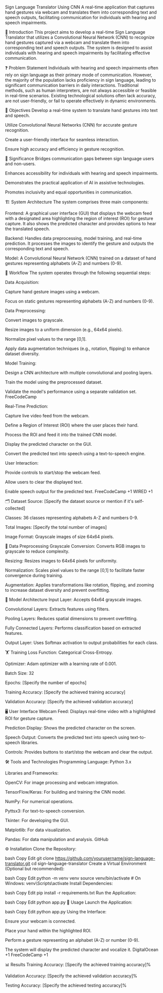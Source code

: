 Sign Language Translator Using CNN
A real-time application that captures hand gestures via webcam and translates them into corresponding text and speech outputs, facilitating communication for individuals with hearing and speech impairments.


🧾 Introduction
This project aims to develop a real-time Sign Language Translator that utilizes a Convolutional Neural Network (CNN) to recognize hand gestures captured via a webcam and translate them into corresponding text and speech outputs. The system is designed to assist individuals with hearing and speech impairments by facilitating effective communication.

❓ Problem Statement
Individuals with hearing and speech impairments often rely on sign language as their primary mode of communication. However, the majority of the population lacks proficiency in sign language, leading to significant communication barriers in daily interactions. Traditional methods, such as human interpreters, are not always accessible or feasible in real-time scenarios. Existing technological solutions often lack accuracy, are not user-friendly, or fail to operate effectively in dynamic environments.

🎯 Objectives
Develop a real-time system to translate hand gestures into text and speech.

Utilize Convolutional Neural Networks (CNN) for accurate gesture recognition.

Create a user-friendly interface for seamless interaction.

Ensure high accuracy and efficiency in gesture recognition.

🌟 Significance
Bridges communication gaps between sign language users and non-users.

Enhances accessibility for individuals with hearing and speech impairments.

Demonstrates the practical application of AI in assistive technologies.

Promotes inclusivity and equal opportunities in communication.

🏗️ System Architecture
The system comprises three main components:

Frontend: A graphical user interface (GUI) that displays the webcam feed with a designated area highlighting the region of interest (ROI) for gesture capture. It also shows the predicted character and provides options to hear the translated speech.

Backend: Handles data preprocessing, model training, and real-time prediction. It processes the images to identify the gesture and outputs the corresponding text and speech.

Model: A Convolutional Neural Network (CNN) trained on a dataset of hand gestures representing alphabets (A-Z) and numbers (0-9).

🔄 Workflow
The system operates through the following sequential steps:

Data Acquisition:

Capture hand gesture images using a webcam.

Focus on static gestures representing alphabets (A-Z) and numbers (0-9).

Data Preprocessing:

Convert images to grayscale.

Resize images to a uniform dimension (e.g., 64x64 pixels).

Normalize pixel values to the range [0,1].

Apply data augmentation techniques (e.g., rotation, flipping) to enhance dataset diversity.

Model Training:

Design a CNN architecture with multiple convolutional and pooling layers.

Train the model using the preprocessed dataset.

Validate the model's performance using a separate validation set.
FreeCodeCamp

Real-Time Prediction:

Capture live video feed from the webcam.

Define a Region of Interest (ROI) where the user places their hand.

Process the ROI and feed it into the trained CNN model.

Display the predicted character on the GUI.

Convert the predicted text into speech using a text-to-speech engine.

User Interaction:

Provide controls to start/stop the webcam feed.

Allow users to clear the displayed text.

Enable speech output for the predicted text.
FreeCodeCamp
+1
WIRED
+1

🗂️ Dataset
Source: [Specify the dataset source or mention if it's self-collected]

Classes: 36 classes representing alphabets A-Z and numbers 0-9.

Total Images: [Specify the total number of images]

Image Format: Grayscale images of size 64x64 pixels.

🧹 Data Preprocessing
Grayscale Conversion: Converts RGB images to grayscale to reduce complexity.

Resizing: Resizes images to 64x64 pixels for uniformity.

Normalization: Scales pixel values to the range [0,1] to facilitate faster convergence during training.

Augmentation: Applies transformations like rotation, flipping, and zooming to increase dataset diversity and prevent overfitting.

🧠 Model Architecture
Input Layer: Accepts 64x64 grayscale images.

Convolutional Layers: Extracts features using filters.

Pooling Layers: Reduces spatial dimensions to prevent overfitting.

Fully Connected Layers: Performs classification based on extracted features.

Output Layer: Uses Softmax activation to output probabilities for each class.

🏋️ Training
Loss Function: Categorical Cross-Entropy.

Optimizer: Adam optimizer with a learning rate of 0.001.

Batch Size: 32

Epochs: [Specify the number of epochs]

Training Accuracy: [Specify the achieved training accuracy]

Validation Accuracy: [Specify the achieved validation accuracy]

🖥️ User Interface
Webcam Feed: Displays real-time video with a highlighted ROI for gesture capture.

Prediction Display: Shows the predicted character on the screen.

Speech Output: Converts the predicted text into speech using text-to-speech libraries.

Controls: Provides buttons to start/stop the webcam and clear the output.

🛠️ Tools and Technologies
Programming Language: Python 3.x

Libraries and Frameworks:

OpenCV: For image processing and webcam integration.

TensorFlow/Keras: For building and training the CNN model.

NumPy: For numerical operations.

Pyttsx3: For text-to-speech conversion.

Tkinter: For developing the GUI.

Matplotlib: For data visualization.

Pandas: For data manipulation and analysis.
GitHub

⚙️ Installation
Clone the Repository:

bash
Copy
Edit
git clone https://github.com/yourusername/sign-language-translator.git
cd sign-language-translator
Create a Virtual Environment (Optional but recommended):

bash
Copy
Edit
python -m venv venv
source venv/bin/activate  # On Windows: venv\Scripts\activate
Install Dependencies:

bash
Copy
Edit
pip install -r requirements.txt
Run the Application:

bash
Copy
Edit
python app.py
🚀 Usage
Launch the Application:

bash
Copy
Edit
python app.py
Using the Interface:

Ensure your webcam is connected.

Place your hand within the highlighted ROI.

Perform a gesture representing an alphabet (A-Z) or number (0-9).

The system will display the predicted character and vocalize it.
DigitalOcean
+1
FreeCodeCamp
+1

📊 Results
Training Accuracy: [Specify the achieved training accuracy]%

Validation Accuracy: [Specify the achieved validation accuracy]%

Testing Accuracy: [Specify the achieved testing accuracy]%